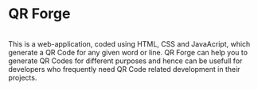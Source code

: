 <h1>QR Forge</h1><br>
This is a web-application, coded using HTML, CSS and JavaAcript, which generate a QR Code for any given word or line. QR Forge can help you to generate QR Codes for different purposes and hence can be usefull for developers who frequently need QR Code related development in their projects.
